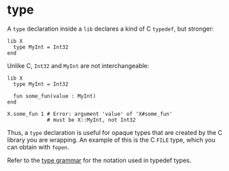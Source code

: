 # type

A `type` declaration inside a `lib` declares a kind of C `typedef`, but stronger:

```crystal
lib X
  type MyInt = Int32
end
```

Unlike C, `Int32` and `MyInt` are not interchangeable:

```crystal
lib X
  type MyInt = Int32

  fun some_fun(value : MyInt)
end

X.some_fun 1 # Error: argument 'value' of 'X#some_fun'
             # must be X::MyInt, not Int32
```

Thus, a `type` declaration is useful for opaque types that are created by the C library you are wrapping. An example of this is the C `FILE` type, which you can obtain with `fopen`.

Refer to the [type grammar](type_grammar.html) for the notation used in typedef types.
